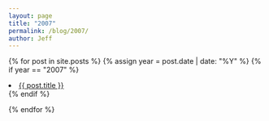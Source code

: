 ```yaml
---
layout: page
title: "2007"
permalink: /blog/2007/
author: Jeff
---
```

{% for post in site.posts %}
  {% assign year = post.date | date: "%Y" %}
  {% if year == "2007" %}
  <li><a href="{{ post.url }}">{{ post.title }}</a></li>    
  {% endif %}
  
{% endfor %}
